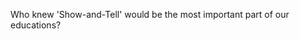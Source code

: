 Who knew 'Show-and-Tell' would be the most important part of our educations?

<!---
andyjsammons/andyjsammons is a ✨ special ✨ repository because its `README.md` (this file) appears on your GitHub profile.
You can click the Preview link to take a look at your changes.
--->
